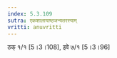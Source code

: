 ```yaml
---
index: 5.3.109
sutra: एकशालायाष्ठजन्यतरस्याम्
vritti: anuvritti
---
```


 ठक्  १/१  [5।3।108], इवे ७/१  [5।3।96]